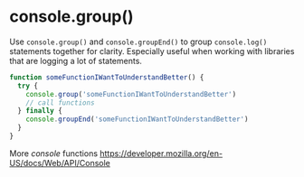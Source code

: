 # console.group()
Use ``console.group()`` and ``console.groupEnd()`` to group ``console.log()`` statements together for clarity. Especially useful when working with libraries that are logging a lot of statements.
```js
function someFunctionIWantToUnderstandBetter() {
  try {
    console.group('someFunctionIWantToUnderstandBetter')
    // call functions
  } finally {
    console.groupEnd('someFunctionIWantToUnderstandBetter')
  }
}
```
More *console* functions <https://developer.mozilla.org/en-US/docs/Web/API/Console>
